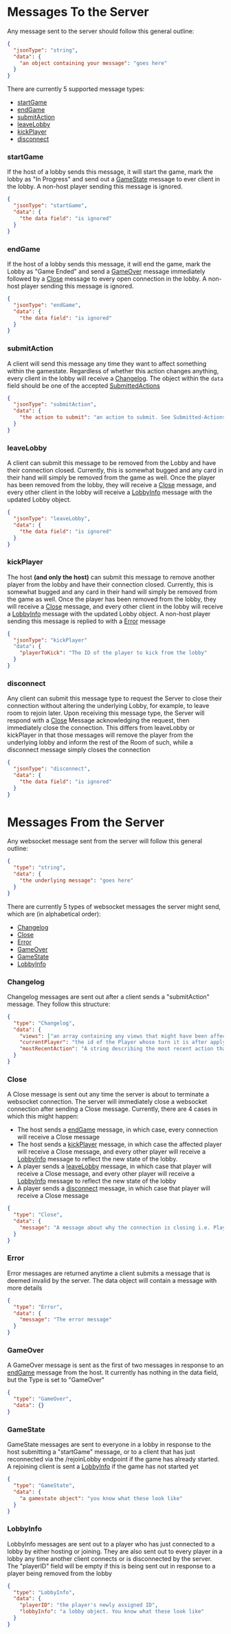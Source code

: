 # Messages To the Server
Any message sent to the server should follow this general outline:
```json
{
  "jsonType": "string",
  "data": {
    "an object containing your message": "goes here"
  }
}
```

There are currently 5 supported message types:
- [startGame](#startgame)
- [endGame](#endGame)
- [submitAction](#submitaction)
- [leaveLobby](#leavelobby)
- [kickPlayer](#kickplayer)
- [disconnect](#disconnect)

### startGame
If the host of a lobby sends this message, it will start the game, mark the lobby as "In Progress" and send out a [GameState](#gamestate) message to ever client in the lobby. A non-host player sending this message is ignored.
```json
{
  "jsonType": "startGame",
  "data": {
    "the data field": "is ignored"
  }
}
```

### endGame
If the host of a lobby sends this message, it will end the game, mark the Lobby as "Game Ended" and send a [GameOver](#gameover) message immediately followed by a [Close](#close) message to every open connection in the lobby. A non-host player sending this message is ignored.
```json
{
  "jsonType": "endGame",
  "data": {
    "the data field": "is ignored"
  }
}
```

### submitAction
A client will send this message any time they want to affect something within the gamestate. Regardless of whether this action changes anything, every client in the lobby will receive a [Changelog](#changelog). The object within the `data` field should be one of the accepted [SubmittedActions](https://capstone-cs.eng.utah.edu/candlelight/candlelight-backend/-/wikis/Submitted-Actions)
```json
{
  "jsonType": "submitAction",
  "data": {
    "the action to submit": "an action to submit. See Submitted-Actions wiki page for details"
  }
}
```

### leaveLobby
A client can submit this message to be removed from the Lobby and have their connection closed. Currently, this is somewhat bugged and any card in their hand will simply be removed from the game as well. Once the player has been removed from the lobby, they will receive a [Close](#close) message, and every other client in the lobby will receive a [LobbyInfo](#lobbyinfo) message with the updated Lobby object. 
```json
{
  "jsonType": "leaveLobby",
  "data": {
    "the data field": "is ignored"
  }
}
```

### kickPlayer
The host **(and only the host)** can submit this message to remove another player from the lobby and have their connection closed.  Currently, this is somewhat bugged and any card in their hand will simply be removed from the game as well. Once the player has been removed from the lobby, they will receive a [Close](#close) message, and every other client in the lobby will receive a [LobbyInfo](#lobbyinfo) message with the updated Lobby object. A non-host player sending this message is replied to with a [Error](#error) message
```json
{
  "jsonType": "kickPlayer"
  "data": {
    "playerToKick": "The ID of the player to kick from the lobby"
  }
}
```

### disconnect
Any client can submit this message type to request the Server to close their connection without altering the underlying Lobby, for example, to leave room to rejoin later. Upon receiving this message type, the Server will respond with a [Close](#close) Message acknowledging the request, then immediately close the connection. This differs from leaveLobby or kickPlayer in that those messages will remove the player from the underlying lobby and inform the rest of the Room of such, while a disconnect message simply closes the connection
```json
{
  "jsonType": "disconnect",
  "data": {
    "the data field": "is ignored"
  }
}
```

# Messages From the Server
Any websocket message sent from the server will follow this general outline:
```json
{
  "type": "string",
  "data": {
    "the underlying message": "goes here"
  }
}
```

There are currently 5 types of websocket messages the server might send, which are (in alphabetical order):
- [Changelog](#changelog)
- [Close](#close)
- [Error](#error)
- [GameOver](#gameover)
- [GameState](#gamestate)
- [LobbyInfo](#lobbyinfo)

### Changelog
Changelog messages are sent out after a client sends a "submitAction" message. They follow this structure:
```json
{
  "type": "Changelog",
  "data": {
    "views": ["an array containing any views that might have been affected by the most recent SubmittedAction"],
    "currentPlayer": "the id of the Player whose turn it is after applying the most recent SubmittedAction",
    "mostRecentAction": "A string describing the most recent action that just took place. Will be empty if the most recent SubmittedAction had no effect"
  }
}
```

### Close
A Close message is sent out any time the server is about to terminate a websocket connection. The server will immediately close a websocket connection after sending a Close message. Currently, there are 4 cases in which this might happen:
- The host sends a [endGame](#endgame) message, in which case, every connection will receive a Close message
- The host sends a [kickPlayer](#kickplayer) message, in which case the affected player will receive a Close message, and every other player will receive a [LobbyInfo](#lobbyinfo) message to reflect the new state of the lobby.
- A player sends a [leaveLobby](#leavelobby) message, in which case that player will receive a Close message, and every other player will receive a [LobbyInfo](#lobbyinfo) message to reflect the new state of the lobby
- A player sends a [disconnect](#disconnect) message, in which case that player will receive a Close message
```json
{
  "type": "Close",
  "data": {
    "message": "A message about why the connection is closing i.e. Player left the lobby or something"
  }
}
```

### Error
Error messages are returned anytime a client submits a message that is deemed invalid by the server. The data object will contain a message with more details
```json
{
  "type": "Error",
  "data": {
    "message": "The error message"
  }
}
```

### GameOver
A GameOver message is sent as the first of two messages in response to an [endGame](#endgame) message from the host. It currently has nothing in the data field, but the Type is set to "GameOver"
```json
{
  "type": "GameOver",
  "data": {}
}
```

### GameState
GameState messages are sent to everyone in a lobby in response to the host submitting a "startGame" message, or to a client that has just reconnected via the /rejoinLobby endpoint if the game has already started. A rejoining client is sent a [LobbyInfo](#lobbyinfo) if the game has not started yet
```json
{
  "type": "GameState",
  "data": {
    "a gamestate object": "you know what these look like"
  }
}
```

### LobbyInfo
LobbyInfo messages are sent out to a player who has just connected to a lobby by either hosting or joining. They are also sent out to every player in a lobby any time another client connects or is disconnected by the server. The "playerID" field will be empty if this is being sent out in response to a player being removed from the lobby
```json
{
  "type": "LobbyInfo",
  "data": {
    "playerID": "the player's newly assigned ID",
    "lobbyInfo": "a lobby object. You know what these look like"
  }
}
```

